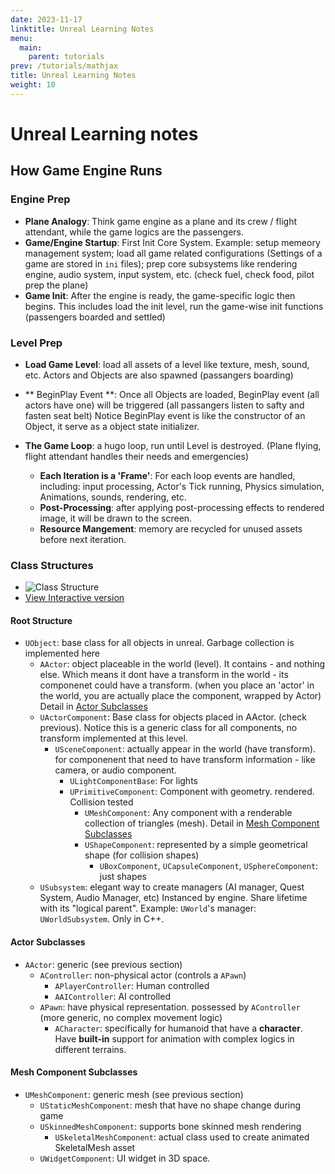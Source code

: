 ```yaml
---
date: 2023-11-17
linktitle: Unreal Learning Notes
menu:
  main:
    parent: tutorials
prev: /tutorials/mathjax
title: Unreal Learning Notes
weight: 10
---
```


# Unreal Learning notes

## How Game Engine Runs
### Engine Prep
- **Plane Analogy**: Think game engine as a plane and its crew / flight attendant, while the game logics are the passengers.
- **Game/Engine Startup**: First Init Core System. Example: setup memeory management system; load all game related configurations (Settings of a game are stored in `ini` files); prep core subsystems like rendering engine, audio system, input system, etc. (check fuel, check food, pilot prep the plane)
- **Game Init**: After the engine is ready, the game-specific logic then begins. This includes load the init level, run the game-wise init functions (passengers boarded and settled)

### Level Prep
- **Load Game Level**: load all assets of a level like texture, mesh, sound, etc. Actors and Objects are also spawned (passangers boarding)
- ** BeginPlay Event **: Once all Objects are loaded, BeginPlay event (all actors have one) will be triggered (all passangers listen to safty and fasten seat belt) Notice BeginPlay event is like the constructor of an Object, it serve as a object state initializer.


- **The Game Loop**: a hugo loop, run until Level is destroyed. (Plane flying, flight attendant handles their needs and emergencies)
    - **Each Iteration is a \'Frame\'**: For each loop events are handled, including: input processing, Actor's Tick running, Physics simulation, Animations, sounds, rendering, etc. 
    - **Post-Processing**: after applying post-processing effects to rendered image, it will be drawn to the screen.
    - **Resource Mangement**: memory are recycled for unused assets before next iteration.

### Class Structures
<!-- - <iframe height='500' scrolling='yes' frameborder='no' allowtransparency='true' allowfullscreen='true' style='width: 100%' src="https://app.creately.com/d/fZknuArLuyk/view"></iframe> -->
- ![Class Structure](/images/unreal_class_structure.png)
- [View Interactive version](https://app.creately.com/d/fZknuArLuyk/view)
#### Root Structure
- `UObject`: base class for all objects in unreal. Garbage collection is implemented here
    - `AActor`: object placeable in the world (level). It contains - and nothing else. Which means it dont have a transform in the world - its componenet could have a transform. (when you place an 'actor' in the world, you are actually place the component, wrapped by Actor) Detail in [Actor Subclasses](#actor-subclasses)
    - `UActorComponent`: Base class for objects placed in AActor. (check previous). Notice this is a generic class for all components, no transform implemented at this level.
        - `USceneComponent`: actually appear in the world (have transform). for componenent that need to have transform information - like camera, or audio component.
            - `ULightComponentBase`: For lights
            - `UPrimitiveComponent`: Component with geometry. rendered. Collision tested
                - `UMeshComponent`: Any component with a renderable collection of triangles (mesh). Detail in [Mesh Component Subclasses](#mesh-component-subclasses)
                - `UShapeComponent`: represented by a simple geometrical shape (for collision shapes)
                  - `UBoxComponent`, `UCapsuleComponent`, `USphereComponent`: just shapes
    - `USubsystem`: elegant way to create managers (AI manager, Quest System, Audio Manager, etc) Instanced by engine. Share lifetime with its "logical parent". Example: `UWorld`'s manager: `UWorldSubsystem`. Only in C++.


#### Actor Subclasses
- `AActor`: generic (see previous section)
  - `AController`: non-physical actor (controls a `APawn`)
    - `APlayerController`: Human controlled
    - `AAIController`: AI controlled
  - `APawn`: have physical representation. possessed by `AController` (more generic, no complex movement logic)
    - `ACharacter`: specifically for humanoid that have a **character**. Have **built-in** support for animation with complex logics in different terrains. 
#### Mesh Component Subclasses
- `UMeshComponent`: generic mesh (see previous section)
  - `UStaticMeshComponent`: mesh that have no shape change during game
  - `USkinnedMeshComponent`: supports bone skinned mesh rendering
    - `USkeletalMeshComponent`: actual class used to create animated SkeletalMesh asset
  - `UWidgetComponent`: UI widget in 3D space.


